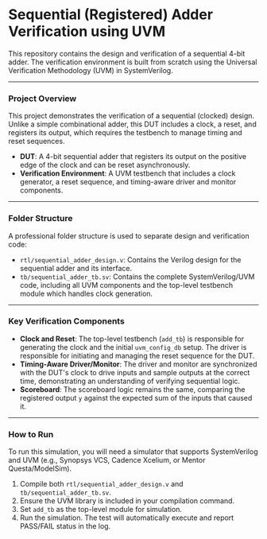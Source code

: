 # Sequential (Registered) Adder Verification using UVM

This repository contains the design and verification of a sequential 4-bit adder. The verification environment is built from scratch using the Universal Verification Methodology (UVM) in SystemVerilog.

---

### Project Overview

This project demonstrates the verification of a sequential (clocked) design. Unlike a simple combinational adder, this DUT includes a clock, a reset, and registers its output, which requires the testbench to manage timing and reset sequences.

-   **DUT**: A 4-bit sequential adder that registers its output on the positive edge of the clock and can be reset asynchronously.
-   **Verification Environment**: A UVM testbench that includes a clock generator, a reset sequence, and timing-aware driver and monitor components.

---

### Folder Structure

A professional folder structure is used to separate design and verification code:

-   `rtl/sequential_adder_design.v`: Contains the Verilog design for the sequential adder and its interface.
-   `tb/sequential_adder_tb.sv`: Contains the complete SystemVerilog/UVM code, including all UVM components and the top-level testbench module which handles clock generation.

---

### Key Verification Components

-   **Clock and Reset**: The top-level testbench (`add_tb`) is responsible for generating the clock and the initial `uvm_config_db` setup. The driver is responsible for initiating and managing the reset sequence for the DUT.
-   **Timing-Aware Driver/Monitor**: The driver and monitor are synchronized with the DUT's clock to drive inputs and sample outputs at the correct time, demonstrating an understanding of verifying sequential logic.
-   **Scoreboard**: The scoreboard logic remains the same, comparing the registered output `y` against the expected sum of the inputs that caused it.

---

### How to Run

To run this simulation, you will need a simulator that supports SystemVerilog and UVM (e.g., Synopsys VCS, Cadence Xcelium, or Mentor Questa/ModelSim).

1.  Compile both `rtl/sequential_adder_design.v` and `tb/sequential_adder_tb.sv`.
2.  Ensure the UVM library is included in your compilation command.
3.  Set `add_tb` as the top-level module for simulation.
4.  Run the simulation. The test will automatically execute and report PASS/FAIL status in the log.
